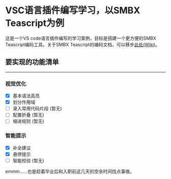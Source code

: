 # VSC语言插件编写学习，以SMBX Teascript为例

这是一个VS code语言插件编写的学习案例，目标是搭建一个更方便的SMBX Teascript编码工具。关于SMBX Teascript的编码文档，可以移步[此处(Wiki)](https://wiki.smbx.world/wiki/Category:TeaScript.vbs)。

## 要实现的功能清单

-----
### 视觉优化

- [x] 基本语法高亮
- [x] 划分作用域
- [ ] 录入常用代码片段 (暂无)
- [ ] 配置折叠 (暂无)
- [ ] 缩进规则 (暂无)

### 智能提示

- [x] 补全建议
- [x] 悬停提示
- [ ] 智能校验 (暂无)

emmm……也是趁着毕业后和入职前这几天的空余时间找点事做。
